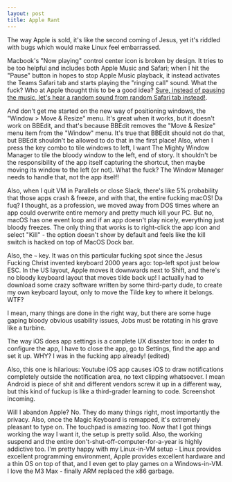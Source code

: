 ```yaml
---
layout: post
title: Apple Rant
---
```


The way Apple is sold, it's like the second coming of Jesus, yet it's riddled with bugs which would make Linux feel embarrassed.

Macbook's "Now playing" control center icon is broken by design. It tries to be too helpful
and includes both Apple Music and Safari; when I hit the "Pause" button in hopes to stop Apple Music playback,
it instead activates the Teams Safari tab and starts playing the "ringing call" sound.
What the fuck? Who at Apple thought this to be a good idea?
[Sure, instead of pausing the music, let's hear a random sound from random Safari tab instead!](https://discussions.apple.com/thread/255881132?sortBy=rank).

And don't get me started on the new way of positioning windows, the "Window > Move & Resize" menu.
It's great when it works, but it doesn't work on BBEdit, and that's because BBEdit removes the "Move & Resize"
menu item from the "Window" menu. It's true that BBEdit should not do that, but BBEdit
shouldn't be allowed to do that in the first place! Also, when I press the key combo to tile windows to left,
I want The Mighty Window Manager to tile the bloody window to the left, end of story. It shouldn't be the responsibility
of the app itself capturing the shortcut, then maybe moving its window to the left (or not). What the fuck? The Window Manager needs to handle that, not the app itself!

Also, when I quit VM in Parallels or close Slack, there's like 5% probability that those apps crash & freeze, and with that, the entire fucking macOS! Da fuq?
I thought, as a profession, we moved away from DOS times where an app could overwrite entire memory and pretty much kill your PC. But no, macOS has one event
loop and if an app doesn't play nicely, everything just bloody freezes. 
The only thing that works is to right-click the app icon and select "Kill" - the option doesn't show by default and feels like the kill switch is hacked on top of MacOS Dock bar.

Also, the `~` key. It was on this particular fucking spot since the Jesus Fucking Christ invented keyboard 2000 years ago: top-left spot just below ESC. In the US layout, Apple moves it downwards next to Shift,
and there's no bloody keyboard layout that moves tilde back up! I actually had to download some crazy software written by some third-party dude, to create my own keyboard layout, only to move the Tilde key to where it belongs. WTF?

I mean, many things are done in the right way, but there are some huge gaping bloody obvious usability issues, Jobs must be rotating in his grave like a turbine.

The way iOS does app settings is a complete UX disaster too: in order to configure the app, I have to close the app, go to Settings, find the app and set it up. WHY? I was in the fucking app already! (edited)

Also, this one is hilarious: Youtube iOS app causes iOS to draw notifications completely outside the notification area, no text clipping whatsoever. I mean Android is piece of shit and different vendors screw it up in a different way, but this kind of fuckup is like a third-grader learning to code. Screenshot incoming.

Will I abandon Apple? No. They do many things right, most importantly the privacy. Also, once the Magic Keyboard is remapped, it's extremely pleasant to type on.
The touchpad is amazing too. Now that I got things working the way I want it, the setup is pretty solid. Also, the working suspend and the entire don't-shut-off-computer-for-a-year is highly addictive too.
I'm pretty happy with my Linux-in-VM setup - Linux provides excellent programming environment,
Apple provides excellent hardware and a thin OS on top of that, and I even get to play games on a Windows-in-VM.
I love the M3 Max - finally ARM replaced the x86 garbage.
